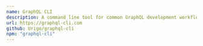 ```yaml
---
name: GraphQL CLI
description: A command line tool for common GraphQL development workflows.
url: https://graphql-cli.com
github: Urigo/graphql-cli
npm: "graphql-cli"
---
```



